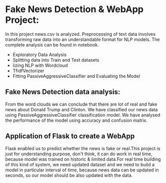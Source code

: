 # Fake News Detection &  WebApp Project:

In this project news.csv is analyzed. Preprocessing of text data involves transforming raw data into an understandable format for NLP models.
The complete analysis can be found in notebook.

* Exploratory Data Analysis
* Splitting data into Train and Test datasets
* lizing NLP with Wordcloud
* TfidfVectorizer
* Fitting PassiveAggressiveClassifier and Evaluating the Model

## Fake News Detection data analysis:

From the word clouds we can conclude that there are lot of real and fake news about Donald Trump and Clinton. We have classified our news data using PassiveAggressiveClassifier classification model. We have analysed the performance of the model using accuracy and confusion matrix.

## Application of Flask to create a WebApp
Flask enabled us to predict whether the news is fake or real.This project is just for understanding purpose, don't think, it can do work in real time, because model was trained on historic & limited data.For real time building of this kind of system, we need updated dataset and we need to build a model in particular interval of time, because news data can be updated in seconds, so our model should be also updated with the data.

